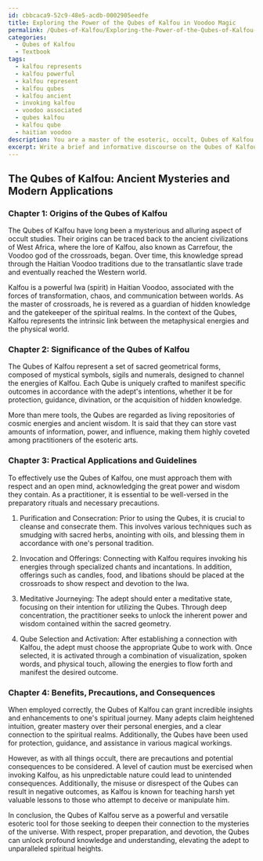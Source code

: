 ```yaml
---
id: cbbcaca9-52c9-48e5-acdb-0002905eedfe
title: Exploring the Power of the Qubes of Kalfou in Voodoo Magic
permalink: /Qubes-of-Kalfou/Exploring-the-Power-of-the-Qubes-of-Kalfou-in-Voodoo-Magic/
categories:
  - Qubes of Kalfou
  - Textbook
tags:
  - kalfou represents
  - kalfou powerful
  - kalfou represent
  - kalfou qubes
  - kalfou ancient
  - invoking kalfou
  - voodoo associated
  - qubes kalfou
  - kalfou qube
  - haitian voodoo
description: You are a master of the esoteric, occult, Qubes of Kalfou and education, you have written many textbooks on the subject in ways that provide students with rich and deep understanding of the subject. You are being asked to write textbook-like sections on a topic and you do it with full context, explainability, and reliability in accuracy to the true facts of the topic at hand, in a textbook style that a student would easily be able to learn from, in a rich, engaging, and contextual way. Always include relevant context (such as formulas and history), related concepts, and in a way that someone can gain deep insights from.
excerpt: Write a brief and informative discourse on the Qubes of Kalfou, focusing on their origin, significance, and practical application within the realm of the occult. Detail specific guidelines and preparatory rituals necessary for their effective use, as well as any precautions or warnings that should be heeded by students and practitioners of this esoteric art. Provide examples of how the Qubes of Kalfou have been employed in various magical traditions and discuss their potential benefits and consequences for the adepts who seek to master them.
---
```


## The Qubes of Kalfou: Ancient Mysteries and Modern Applications

### Chapter 1: Origins of the Qubes of Kalfou

The Qubes of Kalfou have long been a mysterious and alluring aspect of occult studies. Their origins can be traced back to the ancient civilizations of West Africa, where the lore of Kalfou, also known as Carrefour, the Voodoo god of the crossroads, began. Over time, this knowledge spread through the Haitian Voodoo traditions due to the transatlantic slave trade and eventually reached the Western world.

Kalfou is a powerful lwa (spirit) in Haitian Voodoo, associated with the forces of transformation, chaos, and communication between worlds. As the master of crossroads, he is revered as a guardian of hidden knowledge and the gatekeeper of the spiritual realms. In the context of the Qubes, Kalfou represents the intrinsic link between the metaphysical energies and the physical world.

### Chapter 2: Significance of the Qubes of Kalfou

The Qubes of Kalfou represent a set of sacred geometrical forms, composed of mystical symbols, sigils and numerals, designed to channel the energies of Kalfou. Each Qube is uniquely crafted to manifest specific outcomes in accordance with the adept's intentions, whether it be for protection, guidance, divination, or the acquisition of hidden knowledge.

More than mere tools, the Qubes are regarded as living repositories of cosmic energies and ancient wisdom. It is said that they can store vast amounts of information, power, and influence, making them highly coveted among practitioners of the esoteric arts.

### Chapter 3: Practical Applications and Guidelines

To effectively use the Qubes of Kalfou, one must approach them with respect and an open mind, acknowledging the great power and wisdom they contain. As a practitioner, it is essential to be well-versed in the preparatory rituals and necessary precautions.

1. Purification and Consecration: Prior to using the Qubes, it is crucial to cleanse and consecrate them. This involves various techniques such as smudging with sacred herbs, anointing with oils, and blessing them in accordance with one's personal tradition.

2. Invocation and Offerings: Connecting with Kalfou requires invoking his energies through specialized chants and incantations. In addition, offerings such as candles, food, and libations should be placed at the crossroads to show respect and devotion to the lwa.

3. Meditative Journeying: The adept should enter a meditative state, focusing on their intention for utilizing the Qubes. Through deep concentration, the practitioner seeks to unlock the inherent power and wisdom contained within the sacred geometry.

4. Qube Selection and Activation: After establishing a connection with Kalfou, the adept must choose the appropriate Qube to work with. Once selected, it is activated through a combination of visualization, spoken words, and physical touch, allowing the energies to flow forth and manifest the desired outcome.

### Chapter 4: Benefits, Precautions, and Consequences

When employed correctly, the Qubes of Kalfou can grant incredible insights and enhancements to one's spiritual journey. Many adepts claim heightened intuition, greater mastery over their personal energies, and a clear connection to the spiritual realms. Additionally, the Qubes have been used for protection, guidance, and assistance in various magical workings.

However, as with all things occult, there are precautions and potential consequences to be considered. A level of caution must be exercised when invoking Kalfou, as his unpredictable nature could lead to unintended consequences. Additionally, the misuse or disrespect of the Qubes can result in negative outcomes, as Kalfou is known for teaching harsh yet valuable lessons to those who attempt to deceive or manipulate him.

In conclusion, the Qubes of Kalfou serve as a powerful and versatile esoteric tool for those seeking to deepen their connection to the mysteries of the universe. With respect, proper preparation, and devotion, the Qubes can unlock profound knowledge and understanding, elevating the adept to unparalleled spiritual heights.
